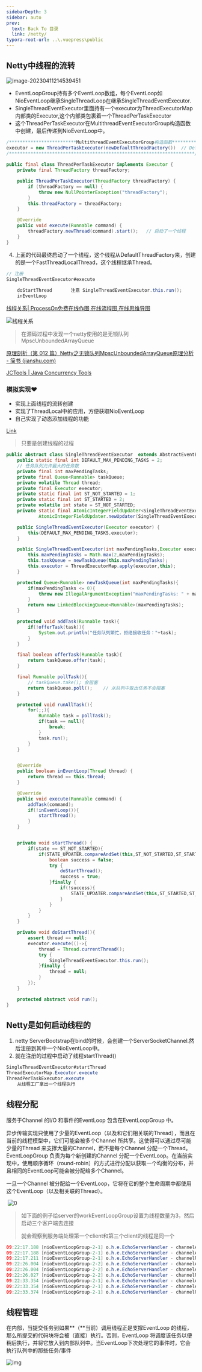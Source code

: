 ```yaml
---
sidebarDepth: 3
sidebar: auto
prev:
  text: Back To 目录
  link: /netty/
typora-root-url: ..\.vuepress\public
---
```




## Netty中线程的流转

![image-20230411214539451](/images/netty/image-20230411214539451.png)



- EventLoopGroup持有多个EventLoop数组，每个EventLoop如NioEventLoop继承SingleThreadLoop在继承SingleThreadEventExecutor.
- SingleThreadEventExecutor里面持有一个executor为ThreadExecutorMap内部类的Executor,这个内部类包裹着一个ThreadPerTaskExecutor
- 这个ThreadPerTaskExecutor在MultithreadEventExecutorGroup构造函数中创建，最后传递到NioEventLoop中。

```java
/*************************MultithreadEventExecutorGroup构造函数********************************************/
executor = new ThreadPerTaskExecutor(newDefaultThreadFactory())  // DefaultThreadFactory
/*********************************************************************/
    
public final class ThreadPerTaskExecutor implements Executor {
    private final ThreadFactory threadFactory;

    public ThreadPerTaskExecutor(ThreadFactory threadFactory) {
        if (threadFactory == null) {
            throw new NullPointerException("threadFactory");
        }
        this.threadFactory = threadFactory;
    }

    @Override
    public void execute(Runnable command) {
        threadFactory.newThread(command).start();	// 启动了一个线程
    }
}
```

4. 上面的代码最终启动了一个线程，这个线程从DefaultThreadFactory来，创建的是一个FastThreadLocalThread，这个线程继承Thread。



```java
// 注册
SingleThreadEventExecutor#execute
    
    doStartThread		注意 SingleThreadEventExecutor.this.run();
    inEventLoop
```

[线程关系| ProcessOn免费在线作图,在线流程图,在线思维导图](https://www.processon.com/view/link/6436d71340a0dd65f6a207f6)

<common-progresson-snippet src="https://www.processon.com/view/link/6436d71340a0dd65f6a207f6"/>

![线程关系](/images/concurrency/线程关系.png)



> 在源码过程中发现一个netty使用的是无锁队列MpscUnboundedArrayQueue



[原理剖析（第 012 篇）Netty之无锁队列MpscUnboundedArrayQueue原理分析 - 简书 (jianshu.com)](https://www.jianshu.com/p/119a03332619)

[JCTools | Java Concurrency Tools](http://jctools.github.io/JCTools/)



### 模拟实现❤️

- 实现上面线程的流转创建
- 实现了ThreadLocal中的应用，方便获取NioEventLoop
- 自己实现了动态添加线程的功能

[Link](https://www.processon.com/view/link/6437cc8d8d9de6685f17b90a)



> 只要是创建线程的过程

```java
public abstract class SingleThreadEventExecutor  extends AbstractEventExecutor implements Executor {
    public static final int DEFAULT_MAX_PENDING_TASKS = 2;
    // 任务队列允许最大的任务数
    private final int maxPendingTasks;
    private final Queue<Runnable> taskQueue;
    private volatile Thread thread;
    private final Executor executor;
    private static final int ST_NOT_STARTED = 1;
    private static final int ST_STARTED = 2;
    private volatile int state = ST_NOT_STARTED;
    private static final AtomicIntegerFieldUpdater<SingleThreadEventExecutor> STATE_UPDATER =
            AtomicIntegerFieldUpdater.newUpdater(SingleThreadEventExecutor.class, "state");

    public SingleThreadEventExecutor(Executor executor) {
        this(DEFAULT_MAX_PENDING_TASKS,executor);
    }

    public SingleThreadEventExecutor(int maxPendingTasks,Executor executor) {
        this.maxPendingTasks = Math.max(2,maxPendingTasks);
        this.taskQueue = newTaskQueue(this.maxPendingTasks);
        this.executor = ThreadExecutorMap.apply(executor,this);
    }

    protected Queue<Runnable> newTaskQueue(int maxPendingTasks){
        if(maxPendingTasks <= 0){
            throw new IllegalArgumentException("maxPendingTasks: " + maxPendingTasks + " (expected: > 0)");
        }
        return new LinkedBlockingQueue<Runnable>(maxPendingTasks);
    }

    protected void addTask(Runnable task){
        if(!offerTask(task)){
            System.out.println("任务队列繁忙，拒绝接收任务："+task);
        }
    }

    final boolean offerTask(Runnable task){
        return taskQueue.offer(task);
    }

    final Runnable pollTask(){
        // taskQueue.take(); 会阻塞
        return taskQueue.poll();    // 从队列中取出任务不会阻塞
    }

    protected void runAllTask(){
        for(;;){
            Runnable task = pollTask();
            if(task == null){
                break;
            }
            task.run();
        }
    }


    @Override
    public boolean inEventLoop(Thread thread) {
        return thread == this.thread;
    }

    @Override
    public void execute(Runnable command) {
        addTask(command);
        if(!inEventLoop()){
            startThread();
        }
    }


    private void startThread() {
        if(state == ST_NOT_STARTED){
            if(STATE_UPDATER.compareAndSet(this,ST_NOT_STARTED,ST_STARTED)){
                boolean success = false;
                try {
                    doStartThread();
                    success = true;
                }finally {
                    if(!success){
                        STATE_UPDATER.compareAndSet(this,ST_STARTED,ST_NOT_STARTED);
                    }
                }
            }
        }
    }

    private void doStartThread(){
        assert thread == null;
        executor.execute(()->{
            thread = Thread.currentThread();
            try {
                SingleThreadEventExecutor.this.run();
            }finally {
                thread = null;
            }
        });
    }

    protected abstract void run();
}
```



















## Netty是如何启动线程的

1. netty ServerBootstrap在bind的时候，会创建一个ServerSocketChannel.然后注册到其中一个NioEventLoop中。
2. 就在注册的过程中启动了线程startThread()

```java
SingleThreadEventExecutor#startThread
ThreadExecutorMap.Executor.execute 
ThreadPerTaskExecutor.execute
    从线程工厂拿出一个线程执行
```





## 线程分配

服务于Channel 的I/O 和事件的EventLoop 包含在EventLoopGroup 中。

异步传输实现只使用了少量的EventLoop（以及和它们相关联的Thread），而且在当前的线程模型中，它们可能会被多个Channel 所共享。这使得可以通过尽可能少量的Thread 来支撑大量的Channel，而不是每个Channel 分配一个Thread。EventLoopGroup 负责为每个新创建的Channel 分配一个EventLoop。在当前实现中，使用顺序循环（round-robin）的方式进行分配以获取一个均衡的分布，并且相同的EventLoop可能会被分配给多个Channel。

一旦一个Channel 被分配给一个EventLoop，它将在它的整个生命周期中都使用这个EventLoop（以及相关联的Thread）。

​    ![0](/images/netty/10093.png)



> 如下面的例子给server的workEventLoopGroup设置为线程数量为3，然后启动三个客户端去连接
>
> 就会观察到服务端处理第一个client和第三个client的线程是同一个

```java
09:22:17.188 [nioEventLoopGroup-2-1] o.h.e.EchoServerHandler - channelActive - INFO  连接： /127.0.0.1:6108
09:22:17.188 [nioEventLoopGroup-2-1] o.h.e.EchoServerHandler - channelActive - INFO  channelActive: nioEventLoopGroup-2-1
09:22:17.211 [nioEventLoopGroup-2-1] o.h.e.EchoServerHandler - channelRead - INFO  channelRead: nioEventLoopGroup-2-1
09:22:26.004 [nioEventLoopGroup-2-2] o.h.e.EchoServerHandler - channelActive - INFO  连接： /127.0.0.1:6167
09:22:26.004 [nioEventLoopGroup-2-2] o.h.e.EchoServerHandler - channelActive - INFO  channelActive: nioEventLoopGroup-2-2
09:22:26.027 [nioEventLoopGroup-2-2] o.h.e.EchoServerHandler - channelRead - INFO  channelRead: nioEventLoopGroup-2-2
09:22:33.354 [nioEventLoopGroup-2-1] o.h.e.EchoServerHandler - channelActive - INFO  连接： /127.0.0.1:6221
09:22:33.354 [nioEventLoopGroup-2-1] o.h.e.EchoServerHandler - channelActive - INFO  channelActive: nioEventLoopGroup-2-1
09:22:33.374 [nioEventLoopGroup-2-1] o.h.e.EchoServerHandler - channelRead - INFO  channelRead: nioEventLoopGroup-2-1
```

## 线程管理

在内部，当提交任务到如果**（**当前）调用线程正是支撑EventLoop 的线程，那么所提交的代码块将会被（直接）执行。否则，EventLoop 将调度该任务以便稍后执行，并将它放入到内部队列中。当EventLoop下次处理它的事件时，它会执行队列中的那些任务/事件

![img](/images/netty/10094.png)



























